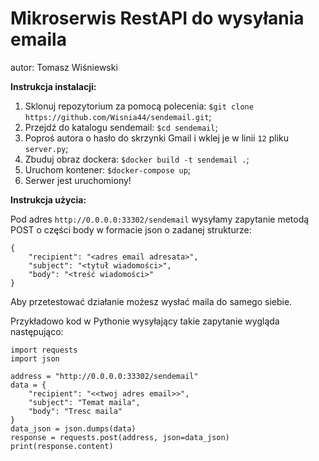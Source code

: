 # Mikroserwis RestAPI do wysyłania emaila

autor: Tomasz Wiśniewski

**Instrukcja instalacji:**

1. Sklonuj repozytorium za pomocą polecenia: `$git clone https://github.com/Wisnia44/sendemail.git`;
2. Przejdź do katalogu sendemail: `$cd sendemail`;
3. Poproś autora o hasło do skrzynki Gmail i wklej je w linii `12` pliku `server.py`;
4. Zbuduj obraz dockera: `$docker build -t sendemail .`;
5. Uruchom kontener: `$docker-compose up`;
6. Serwer jest uruchomiony!


**Instrukcja użycia:**

Pod adres `http://0.0.0.0:33302/sendemail` wysyłamy zapytanie metodą POST o części body w formacie json o zadanej strukturze:

```
{
	"recipient": "<adres email adresata>",
	"subject": "<tytuł wiadomości>",
	"body": "<treść wiadomości>"
}
```

Aby przetestować działanie możesz wysłać maila do samego siebie.

Przykładowo kod w Pythonie wysyłający takie zapytanie wygląda następująco:
```
import requests
import json

address = "http://0.0.0.0:33302/sendemail"
data = {
	"recipient": "<<twoj adres email>>",
	"subject": "Temat maila",
	"body": "Tresc maila"
}
data_json = json.dumps(data)
response = requests.post(address, json=data_json)
print(response.content)
```
